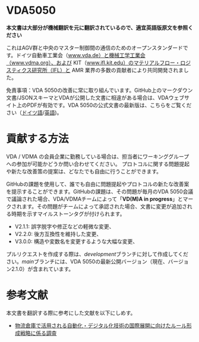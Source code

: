 # VDA5050

**本文書は大部分が機械翻訳を元に翻訳されているので、適宜英語版原文を参照ください**

これはAGV群と中央のマスター制御間の通信のためのオープンスタンダードです。ドイツ自動車工業会（www.vda.de）と機械工学工業会（www.vdma.org）、および KIT（www.ifl.kit.edu）のマテリアルフロー・ロジスティクス研究所（IFL）と AMR 業界の多数の貢献者により共同開発されました。

免責事項：VDA 5050の改善に常に取り組んでいます。GitHub上のマークダウン文書/JSONスキーマとVDAが公開した文書に相違がある場合は、VDAウェブサイト上のPDFが有効です。VDA 5050の公式文書の最新版は、こちらをご覧ください（[ドイツ語](https://www.vda.de/de/suche#「5050」)/[英語](https://www.vda.de/en/search#「5050」))。

# 貢献する方法
VDA / VDMA の会員企業に勤務している場合は、担当者にワーキンググループへの参加が可能かどうか問い合わせてください。
プロトコルに関する問題提起や新たな改善策の提案は、どなたでも自由に行うことができます。

GitHubの課題を使用して、誰でも自由に問題提起やプロトコルの新たな改善案を提示することができます。GitHubの課題は、その問題が毎月のVDA 5050会議で議論された場合、VDA/VDMAチームによって「**VD(M)A in progress**」とマークされます。その問題がチームによって承認された場合、文書に変更が追加される時期を示すマイルストーンタグが付けられます。

- V2.1.1: 誤字脱字や修正などの軽微な変更、
- V2.2.0: 後方互換性を維持した変更、
- V3.0.0: 構造や変数名を変更するような大幅な変更、

プルリクエストを作成する際は、*development*ブランチに対して作成してください。*main*ブランチには、VDA 5050の最新公開バージョン（現在、バージョン2.1.0）が含まれています。

# 参考文献
本文書を翻訳する際に参考にした文献を以下にしめす。

- [物流倉庫で活用される自動化・デジタル化技術の国際展開に向けたルール形成戦略に係る調査](https://www.meti.go.jp/meti_lib/report/2021FY/000757.pdf)
